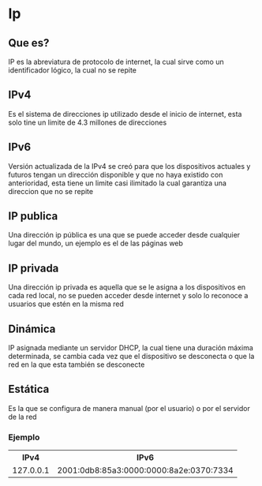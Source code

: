 # Ip
## Que es?

IP es la abreviatura de protocolo de internet, la cual sirve como un identificador lógico, la cual no se repite

## IPv4

Es el sistema de direcciones ip utilizado desde el inicio de internet, esta solo tine un limite de 4.3 millones de direcciones


## IPv6

Versión actualizada de la IPv4 se creó para que los dispositivos actuales y futuros tengan un dirección disponible y que no haya existido con anterioridad, esta tiene un limite casi ilimitado la cual garantiza una direccion que no se repite

## IP publica
Una dirección ip pública es una que se puede acceder desde cualquier lugar del mundo, un ejemplo es el de las páginas web

## IP privada
Una dirección ip privada es aquella que se le asigna a los dispositivos en cada red local, no se pueden acceder desde internet y solo lo reconoce a usuarios que estén en la misma red

## Dinámica 
IP asignada mediante un servidor DHCP, la cual tiene una duración máxima determinada, se cambia cada vez que el dispositivo se desconecta o que la red en la que esta también se desconecte 

## Estática 
Es la  que se configura de manera manual (por el usuario) o por el servidor de la red

### Ejemplo

<table style="width:100%">
  <tr>
    <th>IPv4</th>
    <th>IPv6</th>
  </tr>
  <tr>
    <td>127.0.0.1</td>
    <td>2001:0db8:85a3:0000:0000:8a2e:0370:7334</td>
  </tr>
 </table>